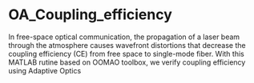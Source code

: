# OA_Coupling_efficiency
In free-space optical communication, the propagation of a laser beam through the atmosphere causes wavefront distortions that decrease the coupling efficiency (CE) from free space to single-mode fiber. With this MATLAB rutine based on OOMAO toolbox, we verify coupling efficiency using Adaptive Optics 
